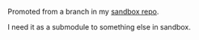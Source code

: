 Promoted from a branch in my [sandbox repo](https://github.com/skytreader/sandbox).

I need it as a submodule to something else in sandbox.
